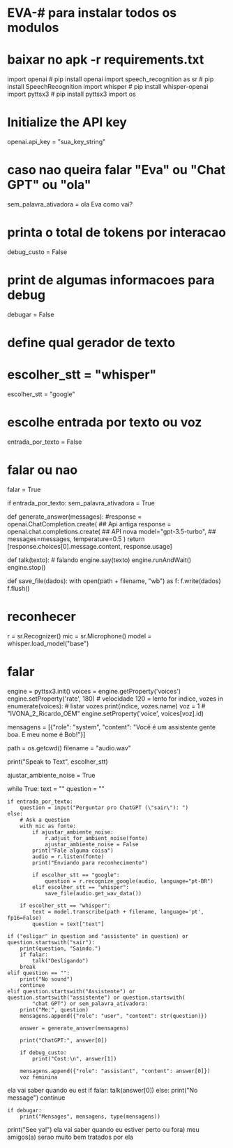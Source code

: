 # EVA-# para instalar todos os modulos
# baixar no apk -r requirements.txt
import openai  # pip install openai
import speech_recognition as sr  # pip install SpeechRecognition
import whisper  # pip install whisper-openai
import pyttsx3  # pip install pyttsx3
import os

# Initialize the API key
openai.api_key = "sua_key_string"

# caso nao queira falar "Eva" ou "Chat GPT" ou "ola"
sem_palavra_ativadora = ola Eva como vai?
# printa o total de tokens por interacao
debug_custo = False
# print de algumas informacoes para debug
debugar = False
# define qual gerador de texto
# escolher_stt = "whisper"
escolher_stt = "google"
# escolhe entrada por texto ou voz
entrada_por_texto = False
# falar ou nao
falar = True

if entrada_por_texto:
    sem_palavra_ativadora = True


def generate_answer(messages):
    #response = openai.ChatCompletion.create( ## Api antiga
    response = openai.chat.completions.create( ## API nova
        model="gpt-3.5-turbo",  ##
        messages=messages,
        temperature=0.5
    )
    return [response.choices[0].message.content, response.usage]


def talk(texto):
    # falando
    engine.say(texto)
    engine.runAndWait()
    engine.stop()


def save_file(dados):
    with open(path + filename, "wb") as f:
        f.write(dados)
        f.flush()


# reconhecer
r = sr.Recognizer()
mic = sr.Microphone()
model = whisper.load_model("base")

# falar
engine = pyttsx3.init()
voices = engine.getProperty('voices')
engine.setProperty('rate', 180)  # velocidade 120 = lento
for indice, vozes in enumerate(voices):  # listar vozes
    print(indice, vozes.name)
voz = 1  # "IVONA_2_Ricardo_OEM"
engine.setProperty('voice', voices[voz].id)

mensagens = [{"role": "system", "content": "Você é um assistente gente boa. E meu nome é Bob!"}]

path = os.getcwd()
filename = "audio.wav"

print("Speak to Text", escolher_stt)

ajustar_ambiente_noise = True

while True:
    text = ""
    question = ""

    if entrada_por_texto:
        question = input("Perguntar pro ChatGPT (\"sair\"): ")
    else:
        # Ask a question
        with mic as fonte:
            if ajustar_ambiente_noise:
                r.adjust_for_ambient_noise(fonte)
                ajustar_ambiente_noise = False
            print("Fale alguma coisa")
            audio = r.listen(fonte)
            print("Enviando para reconhecimento")

            if escolher_stt == "google":
                question = r.recognize_google(audio, language="pt-BR")
            elif escolher_stt == "whisper":
                save_file(audio.get_wav_data())

        if escolher_stt == "whisper":
            text = model.transcribe(path + filename, language='pt', fp16=False)
            question = text["text"]

    if ("esligar" in question and "assistente" in question) or question.startswith("sair"):
        print(question, "Saindo.")
        if falar:
            talk("Desligando")
        break
    elif question == "":
        print("No sound")
        continue
    elif question.startswith("Assistente") or question.startswith("assistente") or question.startswith(
            "chat GPT") or sem_palavra_ativadora:
        print("Me:", question)
        mensagens.append({"role": "user", "content": str(question)})

        answer = generate_answer(mensagens)

        print("ChatGPT:", answer[0])

        if debug_custo:
            print("Cost:\n", answer[1])

        mensagens.append({"role": "assistant", "content": answer[0]}) 
        voz feminina 
ela vai saber quando eu est
        if falar:
            talk(answer[0])
    else:
        print("No message")
        continue

    if debugar:
        print("Mensages", mensagens, type(mensagens))
print("See ya!")
ela vai saber quando eu estiver perto ou fora) meu amigos(a) serao muito bem tratados por ela
